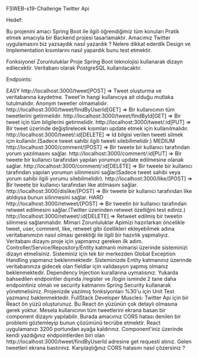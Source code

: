 FSWEB-s19-Challenge
Twitter Api

Hedef:

Bu projenini amacı Spring Boot ile ilgili öğrendiğimiz tüm konuları Pratik etmek amacıyla bir Backend projesi tasarlamaktır. Amacımız Twitter uygulamasını biz yazsaydık nasıl yazardık ? Nelere dikkat ederdik Design ve Implementation kısımlarını nasıl yapardık bunu test etmektir.

Fonksiyonel Zorunluluklar
Proje Spring Boot teknolojisi kullanarak dizayn edilecektir. Veritabanı olarak PostgreSQL kullanılacaktır.

Endpoints:

EASY
http://localhost:3000/tweet[POST] => Tweet oluşturma ve veritabanına kaydetme. Tweet'in hangi kullanıcıya ait olduğu mutlaka tutulmalıdır. Anonym tweetler olmamalıdır.
http://localhost:3000/tweet/findByUserId[GET] => Bir kullanıcının tüm tweetlerini getirmelidir.
http://localhost:3000/tweet/findById[GET] => Bir tweet için tüm bilgilerini getirmelidir.
http://localhost:3000/tweet/:id[PUT] => Bir tweet üzerinde değiştirelecek kısımları update etmek için kullanılmalıdır.
http://localhost:3000/tweet/:id[DELETE] => Id bilgisi verilen tweeti silmek için kullanılır.(Sadece tweet sahibi ilgili tweeti silebilimelidir.)
MEDIUM
http://localhost:3000/comment/[POST] => Bir tweete bir kullanıcı tarafından yorum yazılmasını sağlar.
http://localhost:3000/comment/:id[PUT] => Bir tweete bir kullanıcı tarafından yapılan yorumun update edilmesine olanak sağlar.
http://localhost:3000/comment/:id[DELETE] => Bir tweete bir kullanıcı tarafından yapılan yorumun silinmesini sağlar(Sadece tweet sahibi veya yorum sahibi ilgili yorumu silebilmelidir).
http://localhost:3000/like/[POST] => Bir tweete bir kullanıcı tarafından like atılmasını sağlar.
http://localhost:3000/dislike/[POST] => Bir tweete bir kullanıcı tarafından like atıldıysa bunun silinmesini sağlar.
HARD
http://localhost:3000/retweet/[POST] => Bir tweetin bir kullanıcı tarafından retweet edilmesini sağlar.(Twitter üzerinden retweet özelliğini test ediniz.)
http://localhost:3000/retweet/:id[DELETE] => Retweet edilmiş bir tweetin silinmesi sağlanmalıdır.
Mimari Zorunluluklar
Apimizi hazırlarkan öncelikle tweet, user, comment, like, retweet gibi özellikleri ekleyebilmek adına veritabanımızın nasıl olması gerektiği ile ilgili bir hazırlık yapmalıyız. Veritabanı dizaynı proje için yapmamız gereken ilk adım.
Controller/Service/Repository/Entity katmanlı mimarisi üzerinde sisteminizi dizayn etmelisiniz.
Sisteminiz için tek bir merkezden Global Exception Handling yapmanız beklenmektedir.
Sisteminizde Entity katmanınız üzerinde veritabanınıza gidecek olan fieldlar için validasyon yapmış olmanız beklenmektedir.
Dependency Injection kurallarına uymalısınız.
Yukarda bahsedilen endpointler dışında /register ve /login isminde 2 tane daha endpointiniz olmalı ve security katmanını Spring Security kullanarak yönetmelisiniz.
Projenizde yazılmış fonksiyonları %30'u için Unit Test yazmanız baklenmektedir.
FullStack Developer Muscles:
Twitter Api için bir React ön yüzü oluşturunuz. Bu React ön yüzünün çok detaylı olmasına gerek yoktur. Mesela kullanıcının tüm tweetlerini ekrana basan bir component dizaynı yapılabilir.
Burada amacımız CORS hatası denilen bir problemi gözlemleyip bunun çözümünü tecrübe etmektir. React uygulamanızı 3200 portundan ayağa kaldırınız.
Component'iniz üzerinde kendi yazdığınız endpointlerden biri olan http://localhost:3000/tweet/findByUserId adresine get requesti atınız. Gelen tweetleri ekrana bastırınız.
Karşılaştığınız CORS hatasını nasıl çözersiniz ?